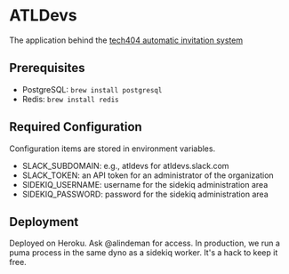 # ATLDevs

The application behind the [tech404 automatic invitation system](http://tech404.io)

## Prerequisites

* PostgreSQL: `brew install postgresql`
* Redis: `brew install redis`

## Required Configuration

Configuration items are stored in environment variables.

* SLACK_SUBDOMAIN: e.g., atldevs for atldevs.slack.com
* SLACK_TOKEN: an API token for an administrator of the organization
* SIDEKIQ_USERNAME: username for the sidekiq administration area
* SIDEKIQ_PASSWORD: password for the sidekiq administration area

## Deployment

Deployed on Heroku. Ask @alindeman for access. In production, we run a puma process in the same dyno as a sidekiq worker. It's a hack to keep it free.
